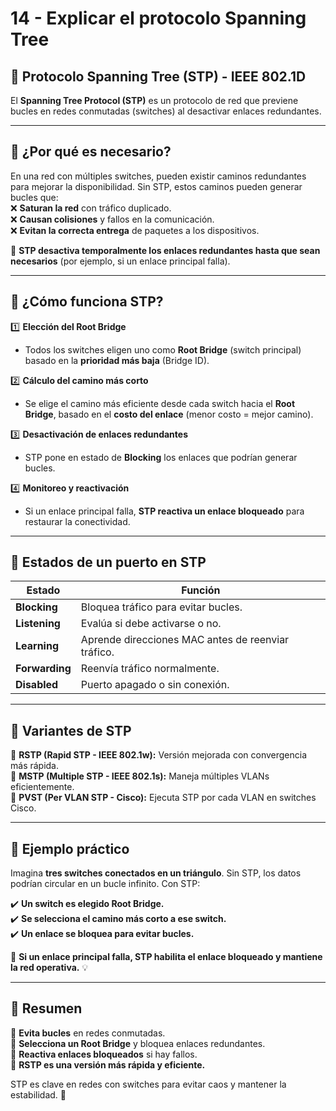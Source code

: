 # 14 - Explicar el protocolo Spanning Tree  

## 🌳 Protocolo Spanning Tree (STP) - IEEE 802.1D  
El **Spanning Tree Protocol (STP)** es un protocolo de red que previene bucles en redes conmutadas (switches) al desactivar enlaces redundantes.  

---

## 🔹 ¿Por qué es necesario?  
En una red con múltiples switches, pueden existir caminos redundantes para mejorar la disponibilidad. Sin STP, estos caminos pueden generar bucles que:  
❌ **Saturan la red** con tráfico duplicado.  
❌ **Causan colisiones** y fallos en la comunicación.  
❌ **Evitan la correcta entrega** de paquetes a los dispositivos.  

📌 **STP desactiva temporalmente los enlaces redundantes hasta que sean necesarios** (por ejemplo, si un enlace principal falla).  

---

## 🔹 ¿Cómo funciona STP?  

1️⃣ **Elección del Root Bridge**  
   - Todos los switches eligen uno como **Root Bridge** (switch principal) basado en la **prioridad más baja** (Bridge ID).  

2️⃣ **Cálculo del camino más corto**  
   - Se elige el camino más eficiente desde cada switch hacia el **Root Bridge**, basado en el **costo del enlace** (menor costo = mejor camino).  

3️⃣ **Desactivación de enlaces redundantes**  
   - STP pone en estado de **Blocking** los enlaces que podrían generar bucles.  

4️⃣ **Monitoreo y reactivación**  
   - Si un enlace principal falla, **STP reactiva un enlace bloqueado** para restaurar la conectividad.  

---

## 🔹 Estados de un puerto en STP  
| Estado    | Función |
|-----------|----------------------------------|
| **Blocking**   | Bloquea tráfico para evitar bucles. |
| **Listening**  | Evalúa si debe activarse o no. |
| **Learning**   | Aprende direcciones MAC antes de reenviar tráfico. |
| **Forwarding** | Reenvía tráfico normalmente. |
| **Disabled**   | Puerto apagado o sin conexión. |

---

## 🔹 Variantes de STP  
🚀 **RSTP (Rapid STP - IEEE 802.1w):** Versión mejorada con convergencia más rápida.  
🚀 **MSTP (Multiple STP - IEEE 802.1s):** Maneja múltiples VLANs eficientemente.  
🚀 **PVST (Per VLAN STP - Cisco):** Ejecuta STP por cada VLAN en switches Cisco.  

---

## 🔹 Ejemplo práctico  
Imagina **tres switches conectados en un triángulo**. Sin STP, los datos podrían circular en un bucle infinito. Con STP:  

✔️ **Un switch es elegido Root Bridge.**  
✔️ **Se selecciona el camino más corto a ese switch.**  
✔️ **Un enlace se bloquea para evitar bucles.**  

📌 **Si un enlace principal falla, STP habilita el enlace bloqueado y mantiene la red operativa.** 💡  

---

## 🎯 Resumen  
🔹 **Evita bucles** en redes conmutadas.  
🔹 **Selecciona un Root Bridge** y bloquea enlaces redundantes.  
🔹 **Reactiva enlaces bloqueados** si hay fallos.  
🔹 **RSTP es una versión más rápida y eficiente.**  

STP es clave en redes con switches para evitar caos y mantener la estabilidad. 🚀  
